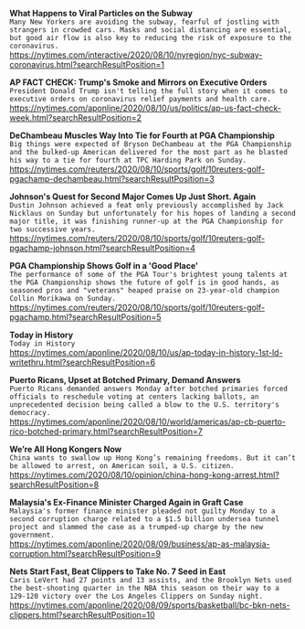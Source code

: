 **What Happens to Viral Particles on the Subway**\
`Many New Yorkers are avoiding the subway, fearful of jostling with strangers in crowded cars. Masks and social distancing are essential, but good air flow is also key to reducing the risk of exposure to the coronavirus.`\
https://nytimes.com/interactive/2020/08/10/nyregion/nyc-subway-coronavirus.html?searchResultPosition=1

**AP FACT CHECK: Trump's Smoke and Mirrors on Executive Orders**\
`President Donald Trump isn't telling the full story when it comes to executive orders on coronavirus relief payments and health care.`\
https://nytimes.com/aponline/2020/08/10/us/politics/ap-us-fact-check-week.html?searchResultPosition=2

**DeChambeau Muscles Way Into Tie for Fourth at PGA Championship**\
`Big things were expected of Bryson DeChambeau at the PGA Championship and the bulked-up American delivered for the most part as he blasted his way to a tie for fourth at TPC Harding Park on Sunday.`\
https://nytimes.com/reuters/2020/08/10/sports/golf/10reuters-golf-pgachamp-dechambeau.html?searchResultPosition=3

**Johnson's Quest for Second Major Comes Up Just Short. Again**\
`Dustin Johnson achieved a feat only previously accomplished by Jack Nicklaus on Sunday but unfortunately for his hopes of landing a second major title, it was finishing runner-up at the PGA Championship for two successive years. `\
https://nytimes.com/reuters/2020/08/10/sports/golf/10reuters-golf-pgachamp-johnson.html?searchResultPosition=4

**PGA Championship Shows Golf in a 'Good Place'**\
`The performance of some of the PGA Tour's brightest young talents at the PGA Championship shows the future of golf is in good hands, as seasoned pros and "veterans" heaped praise on 23-year-old champion Collin Morikawa on Sunday.`\
https://nytimes.com/reuters/2020/08/10/sports/golf/10reuters-golf-pgachamp.html?searchResultPosition=5

**Today in History**\
`Today in History `\
https://nytimes.com/aponline/2020/08/10/us/ap-today-in-history-1st-ld-writethru.html?searchResultPosition=6

**Puerto Ricans, Upset at Botched Primary, Demand Answers**\
`Puerto Ricans demanded answers Monday after botched primaries forced officials to reschedule voting at centers lacking ballots, an unprecedented decision being called a blow to the U.S. territory's democracy. `\
https://nytimes.com/aponline/2020/08/10/world/americas/ap-cb-puerto-rico-botched-primary.html?searchResultPosition=7

**We’re All Hong Kongers Now**\
`China wants to swallow up Hong Kong’s remaining freedoms. But it can’t be allowed to arrest, on American soil, a U.S. citizen.`\
https://nytimes.com/2020/08/10/opinion/china-hong-kong-arrest.html?searchResultPosition=8

**Malaysia's Ex-Finance Minister Charged Again in Graft Case**\
`Malaysia's former finance minister pleaded not guilty Monday to a second corruption charge related to a $1.5 billion undersea tunnel project and slammed the case as a trumped-up charge by the new government.`\
https://nytimes.com/aponline/2020/08/09/business/ap-as-malaysia-corruption.html?searchResultPosition=9

**Nets Start Fast, Beat Clippers to Take No. 7 Seed in East**\
`Caris LeVert had 27 points and 13 assists, and the Brooklyn Nets used the best-shooting quarter in the NBA this season on their way to a 129-120 victory over the Los Angeles Clippers on Sunday night.`\
https://nytimes.com/aponline/2020/08/09/sports/basketball/bc-bkn-nets-clippers.html?searchResultPosition=10

